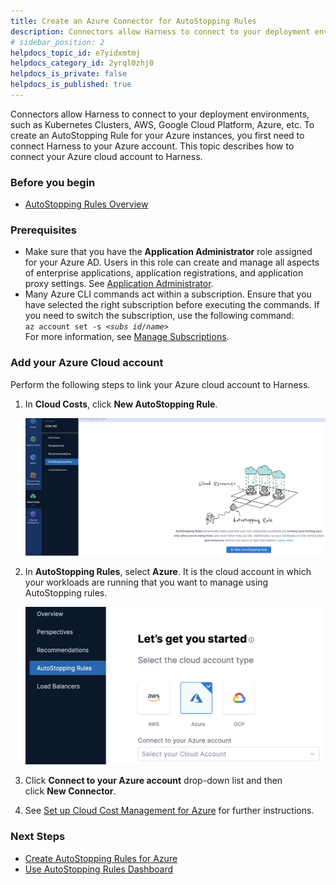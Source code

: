 ```yaml
---
title: Create an Azure Connector for AutoStopping Rules
description: Connectors allow Harness to connect to your deployment environments, such as Kubernetes Clusters, AWS, Google Cloud Platform, Azure, etc. To create an AutoStopping Rule for your Azure instances, you…
# sidebar_position: 2
helpdocs_topic_id: e7yidxmtmj
helpdocs_category_id: 2yrql0zhj0
helpdocs_is_private: false
helpdocs_is_published: true
---
```


Connectors allow Harness to connect to your deployment environments, such as Kubernetes Clusters, AWS, Google Cloud Platform, Azure, etc. To create an AutoStopping Rule for your Azure instances, you first need to connect Harness to your Azure account. This topic describes how to connect your Azure cloud account to Harness.

### Before you begin

* [AutoStopping Rules Overview](1-auto-stopping-rules.md)

### Prerequisites

* Make sure that you have the **Application Administrator** role assigned for your Azure AD. Users in this role can create and manage all aspects of enterprise applications, application registrations, and application proxy settings. See [Application Administrator](https://docs.microsoft.com/en-us/azure/active-directory/roles/permissions-reference#application-administrator).
* Many Azure CLI commands act within a subscription. Ensure that you have selected the right subscription before executing the commands. If you need to switch the subscription, use the following command:  
`az account set -s <`*`subs id/name`*`>`  
For more information, see [Manage Subscriptions](https://docs.microsoft.com/en-us/cli/azure/manage-azure-subscriptions-azure-cli).

### Add your Azure Cloud account

Perform the following steps to link your Azure cloud account to Harness.

1. In **Cloud Costs**, click **New AutoStopping Rule**.
   
     ![](./static/add-azure-connector-14.png)
2. In **AutoStopping Rules**, select **Azure**. It is the cloud account in which your workloads are running that you want to manage using AutoStopping rules.
   
     ![](./static/add-azure-connector-15.png)
3. Click **Connect to your Azure account** drop-down list and then click **New Connector**.
4. See [Set up Cloud Cost Management for Azure](https://docs.harness.io/article/v682mz6qfd-set-up-cost-visibility-for-azure) for further instructions.

### Next Steps

* [Create AutoStopping Rules for Azure](/article/r5x5pvuqfn-create-auto-stopping-rules-for-azure)
* [Use AutoStopping Rules Dashboard](/article/ehmi6kiynl-autostopping-dashboard)


